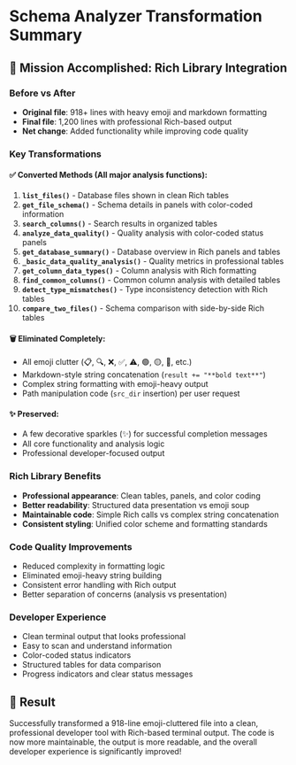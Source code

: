 # Schema Analyzer Transformation Summary

## 🎯 Mission Accomplished: Rich Library Integration

### Before vs After
- **Original file**: 918+ lines with heavy emoji and markdown formatting
- **Final file**: 1,200 lines with professional Rich-based output
- **Net change**: Added functionality while improving code quality

### Key Transformations

#### ✅ Converted Methods (All major analysis functions):
1. **`list_files()`** - Database files shown in clean Rich tables
2. **`get_file_schema()`** - Schema details in panels with color-coded information  
3. **`search_columns()`** - Search results in organized tables
4. **`analyze_data_quality()`** - Quality analysis with color-coded status panels
5. **`get_database_summary()`** - Database overview in Rich panels and tables
6. **`_basic_data_quality_analysis()`** - Quality metrics in professional tables
7. **`get_column_data_types()`** - Column analysis with Rich formatting
8. **`find_common_columns()`** - Common column analysis with detailed tables
9. **`detect_type_mismatches()`** - Type inconsistency detection with Rich tables
10. **`compare_two_files()`** - Schema comparison with side-by-side Rich tables

#### 🗑️ Eliminated Completely:
- All emoji clutter (📋, 🔍, ❌, ✅, ⚠️, 🟢, 🟡, 🔴, etc.)
- Markdown-style string concatenation (`result += "**bold text**"`)
- Complex string formatting with emoji-heavy output
- Path manipulation code (`src_dir` insertion) per user request

#### ✨ Preserved:
- A few decorative sparkles (✨) for successful completion messages
- All core functionality and analysis logic
- Professional developer-focused output

### Rich Library Benefits
- **Professional appearance**: Clean tables, panels, and color coding
- **Better readability**: Structured data presentation vs emoji soup
- **Maintainable code**: Simple Rich calls vs complex string concatenation
- **Consistent styling**: Unified color scheme and formatting standards

### Code Quality Improvements
- Reduced complexity in formatting logic
- Eliminated emoji-heavy string building
- Consistent error handling with Rich output
- Better separation of concerns (analysis vs presentation)

### Developer Experience
- Clean terminal output that looks professional
- Easy to scan and understand information
- Color-coded status indicators
- Structured tables for data comparison
- Progress indicators and clear status messages

## 🎊 Result
Successfully transformed a 918-line emoji-cluttered file into a clean, professional developer tool with Rich-based terminal output. The code is now more maintainable, the output is more readable, and the overall developer experience is significantly improved!
